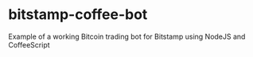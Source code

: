 # bitstamp-coffee-bot
Example of a working Bitcoin trading bot for Bitstamp using NodeJS and CoffeeScript
